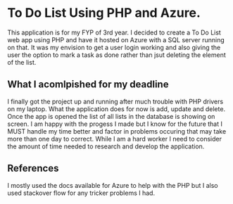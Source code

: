 # To Do List Using PHP and Azure.

This application is for my FYP of 3rd year. I decided to create a To Do List web app using PHP and have it hosted on Azure with a SQL server running on that. It was my envision to get a user login working and also giving the user the option to mark a task as done rather than jsut deleting the element of the list.

## What I acomlpished for my deadline

I finally got the project up and running after much trouble with PHP drivers on my laptop. What the application does for now is add, update and delete. Once the app is opened the list of all lists in the database is showing on screen. I am happy with the progess I made but I know for the future that I MUST handle my time better and factor in problems occuring that may take more than one day to correct. While I am a hard worker I need to consider the amount of time needed to research and develop the application.

## References
I mostly used the docs available for Azure to help with the PHP but I also used stackover flow for any tricker problems I had.
